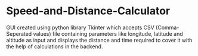 # Speed-and-Distance-Calculator
GUI created using python library Tkinter which accepts CSV (Comma- Seperated values) file containing parameters like longitude, latitude and altitude as input and displays the distance and time required to cover it with the help of calculations in the backend.
